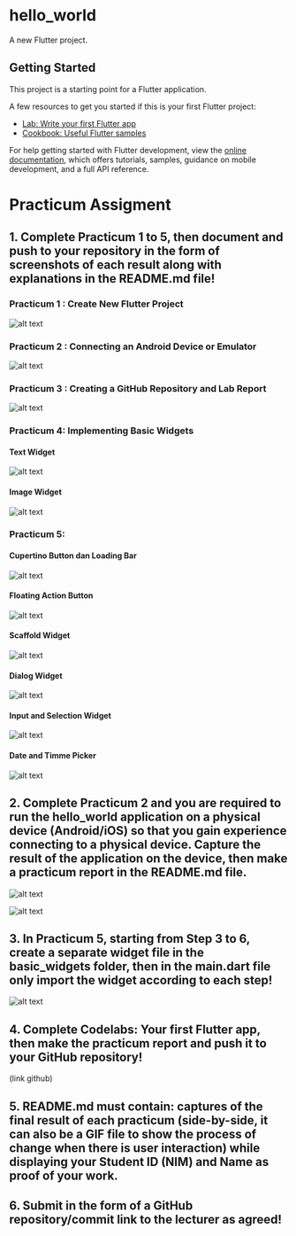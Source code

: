 # hello_world

A new Flutter project.

## Getting Started

This project is a starting point for a Flutter application.

A few resources to get you started if this is your first Flutter project:

- [Lab: Write your first Flutter app](https://docs.flutter.dev/get-started/codelab)
- [Cookbook: Useful Flutter samples](https://docs.flutter.dev/cookbook)

For help getting started with Flutter development, view the
[online documentation](https://docs.flutter.dev/), which offers tutorials,
samples, guidance on mobile development, and a full API reference.


# Practicum Assigment
## 1. Complete Practicum 1 to 5, then document and push to your repository in the form of screenshots of each result along with explanations in the README.md file!

### Practicum 1 : Create New Flutter Project 
![alt text](img/prac1.png)

### Practicum 2 : Connecting an Android Device or Emulator
![alt text](img/prac2.png)

### Practicum 3 : Creating a GitHub Repository and Lab Report
![alt text](img/prac3.png)

### Practicum 4: Implementing Basic Widgets
#### Text Widget
![alt text](img/prac4.1.png)
#### Image Widget
![alt text](img/prac4.2.png)

### Practicum 5: 
#### Cupertino Button dan Loading Bar
![alt text](img/prac5.1.png)

#### Floating Action Button 
![alt text](img/prac5.2.png)

#### Scaffold Widget
![alt text](img/prac5.3.gif)

#### Dialog Widget 
![alt text](img/prac5.4.gif)

#### Input and Selection Widget
![alt text](img/prac5.5.gif)

#### Date and Timme Picker
![alt text](img/prac5.6.gif)

## 2. Complete Practicum 2 and you are required to run the hello_world application on a physical device (Android/iOS) so that you gain experience connecting to a physical device. Capture the result of the application on the device, then make a practicum report in the README.md file.
![alt text](img/2.jpg)

![alt text](img/2.2.jpg)


## 3. In Practicum 5, starting from Step 3 to 6, create a separate widget file in the basic_widgets folder, then in the main.dart file only import the widget according to each step!
![alt text](img/NO3.gif)

## 4. Complete Codelabs: Your first Flutter app, then make the practicum report and push it to your GitHub repository!
(link github)

## 5. README.md must contain: captures of the final result of each practicum (side-by-side, it can also be a GIF file to show the process of change when there is user interaction) while displaying your Student ID (NIM) and Name as proof of your work.

## 6. Submit in the form of a GitHub repository/commit link to the lecturer as agreed!
